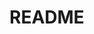 # README
<!-- NO code -->

<!-- 例[本体記入後削除]
--------------------------------------------------
## 〇〇sテーブル
|Column   |Type      |Options    |
|---------|----------|-----------|
|nickname |string    |null: false|
|email    |string    |null: false, unique: true|
|user     |references|foreign_key: true, null: false|

### Association
- has_many :(複数テーブル名)
- belongs_to :(単数テーブル名)
--------------------------------------------------
-->


<!-- テンプレート[記入後可視化、一部文言削除]
## sテーブル
|Column |Type |Options |
|-------|-----|--------|
||||
||||

### Association
-  :
-->